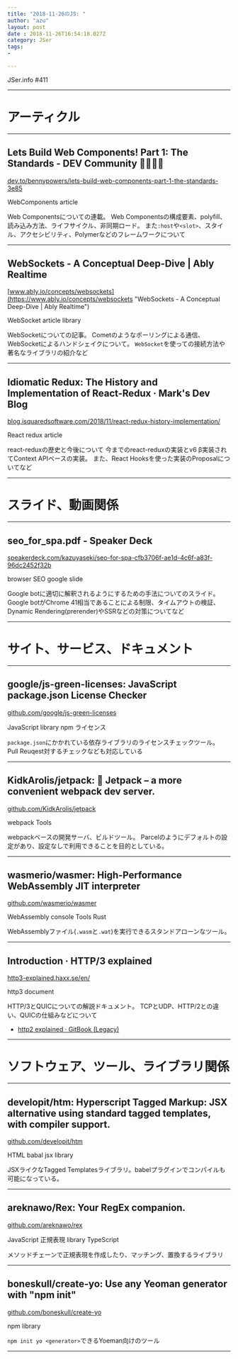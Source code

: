 ```yaml
---
title: "2018-11-26のJS: "
author: "azu"
layout: post
date : 2018-11-26T16:54:18.027Z
category: JSer
tags:
-

---
```


JSer.info #411

----

<h1 class="site-genre">アーティクル</h1>

----

## Lets Build Web Components! Part 1: The Standards - DEV Community 👩‍💻👨‍💻
[dev.to/bennypowers/lets-build-web-components-part-1-the-standards-3e85](https://dev.to/bennypowers/lets-build-web-components-part-1-the-standards-3e85 "Lets Build Web Components! Part 1: The Standards - DEV Community 👩‍💻👨‍💻")
<p class="jser-tags jser-tag-icon"><span class="jser-tag">WebComponents</span> <span class="jser-tag">article</span></p>

Web Componentsについての連載。
Web Componentsの構成要素、polyfill、読み込み方法、ライフサイクル、非同期ロード。
また`:host`や`<slot>`、スタイル、アクセシビリティ、Polymerなどのフレームワークについて


----

## WebSockets - A Conceptual Deep-Dive | Ably Realtime
[www.ably.io/concepts/websockets](https://www.ably.io/concepts/websockets "WebSockets - A Conceptual Deep-Dive | Ably Realtime")
<p class="jser-tags jser-tag-icon"><span class="jser-tag">WebSocket</span> <span class="jser-tag">article</span> <span class="jser-tag">library</span></p>

WebSocketについての記事。 Cometのようなポーリングによる通信、WebSocketによるハンドシェイクについて。 `WebSocket`を使っての接続方法や著名なライブラリの紹介など


----

## Idiomatic Redux: The History and Implementation of React-Redux · Mark's Dev Blog
[blog.isquaredsoftware.com/2018/11/react-redux-history-implementation/](https://blog.isquaredsoftware.com/2018/11/react-redux-history-implementation/ "Idiomatic Redux: The History and Implementation of React-Redux · Mark's Dev Blog")
<p class="jser-tags jser-tag-icon"><span class="jser-tag">React</span> <span class="jser-tag">redux</span> <span class="jser-tag">article</span></p>

react-reduxの歴史と今後について
今までのreact-reduxの実装とv6 β実装されてContext APIベースの実装。
また、React Hooksを使った実装のProposalについてなど


----
<h1 class="site-genre">スライド、動画関係</h1>

----

## seo\_for\_spa.pdf - Speaker Deck
[speakerdeck.com/kazuyaseki/seo-for-spa-cfb3706f-ae1d-4c6f-a83f-96dc2452f32b](https://speakerdeck.com/kazuyaseki/seo-for-spa-cfb3706f-ae1d-4c6f-a83f-96dc2452f32b "seo\_for\_spa.pdf - Speaker Deck")
<p class="jser-tags jser-tag-icon"><span class="jser-tag">browser</span> <span class="jser-tag">SEO</span> <span class="jser-tag">google</span> <span class="jser-tag">slide</span></p>

Google botに適切に解釈されるようにするための手法についてのスライド。
Google botがChrome 41相当であることによる制限、タイムアウトの検証、Dynamic Rendering(prerender)やSSRなどの対策についてなど


----
<h1 class="site-genre">サイト、サービス、ドキュメント</h1>

----

## google/js-green-licenses: JavaScript package.json License Checker
[github.com/google/js-green-licenses](https://github.com/google/js-green-licenses "google/js-green-licenses: JavaScript package.json License Checker")
<p class="jser-tags jser-tag-icon"><span class="jser-tag">JavaScript</span> <span class="jser-tag">library</span> <span class="jser-tag">npm</span> <span class="jser-tag">ライセンス</span></p>

`package.json`にかかれている依存ライブラリのライセンスチェックツール。
Pull Reuqest対するチェックなども対応している


----

## KidkArolis/jetpack: 🚀 Jetpack – a more convenient webpack dev server.
[github.com/KidkArolis/jetpack](https://github.com/KidkArolis/jetpack "KidkArolis/jetpack: 🚀 Jetpack – a more convenient webpack dev server.")
<p class="jser-tags jser-tag-icon"><span class="jser-tag">webpack</span> <span class="jser-tag">Tools</span></p>

webpackベースの開発サーバ、ビルドツール。
Parcelのようにデフォルトの設定があり、設定なしで利用できることを目的としている。


----

## wasmerio/wasmer: High-Performance WebAssembly JIT interpreter
[github.com/wasmerio/wasmer](https://github.com/wasmerio/wasmer "wasmerio/wasmer: High-Performance WebAssembly JIT interpreter")
<p class="jser-tags jser-tag-icon"><span class="jser-tag">WebAssembly</span> <span class="jser-tag">console</span> <span class="jser-tag">Tools</span> <span class="jser-tag">Rust</span></p>

WebAssemblyファイル(`.wasm`と`.wat`)を実行できるスタンドアローンなツール。


----

## Introduction · HTTP/3 explained
[http3-explained.haxx.se/en/](https://http3-explained.haxx.se/en/ "Introduction · HTTP/3 explained")
<p class="jser-tags jser-tag-icon"><span class="jser-tag">http3</span> <span class="jser-tag">document</span></p>

HTTP/3とQUICについての解説ドキュメント。
TCPとUDP、HTTP/2との違い、QUICの仕組みなどについて

- [http2 explained · GitBook (Legacy)](https://legacy.gitbook.com/book/bagder/http2-explained/details "http2 explained · GitBook (Legacy)")

----
<h1 class="site-genre">ソフトウェア、ツール、ライブラリ関係</h1>

----

## developit/htm: Hyperscript Tagged Markup: JSX alternative using standard tagged templates, with compiler support.
[github.com/developit/htm](https://github.com/developit/htm "developit/htm: Hyperscript Tagged Markup: JSX alternative using standard tagged templates, with compiler support.")
<p class="jser-tags jser-tag-icon"><span class="jser-tag">HTML</span> <span class="jser-tag">babal</span> <span class="jser-tag">jsx</span> <span class="jser-tag">library</span></p>

JSXライクなTagged Templatesライブラリ。babelプラグインでコンパイルも可能になっている。


----

## areknawo/Rex: Your RegEx companion.
[github.com/areknawo/rex](https://github.com/areknawo/rex "areknawo/Rex: Your RegEx companion.")
<p class="jser-tags jser-tag-icon"><span class="jser-tag">JavaScript</span> <span class="jser-tag">正規表現</span> <span class="jser-tag">library</span> <span class="jser-tag">TypeScript</span></p>

メソッドチェーンで正規表現を作成したり、マッチング、置換するライブラリ


----

## boneskull/create-yo: Use any Yeoman generator with "npm init"
[github.com/boneskull/create-yo](https://github.com/boneskull/create-yo "boneskull/create-yo: Use any Yeoman generator with \"npm init\"")
<p class="jser-tags jser-tag-icon"><span class="jser-tag">npm</span> <span class="jser-tag">library</span></p>

`npm init yo <generator>`できるYoeman向けのツール


----

